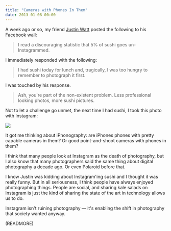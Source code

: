 ```yaml
---
title: "Cameras with Phones In Them"
date: 2013-01-08 00:00
---
```


A week ago or so, my friend [Justin Watt](https://twitter.com/wattjustin) posted the following to his Facebook wall:

> I read a discouraging statistic that 5% of sushi goes un-Instagrammed.

I immediately responded with the following:

> I had sushi today for lunch and, tragically, I was too hungry to remember to photograph it first.

I was touched by his response.

> Ash, you're part of the non-existent problem. Less professional looking photos, more sushi pictures.

Not to let a challenge go unmet, the next time I had sushi, I took this photo with Instagram:

 [![](http://distilleryimage4.instagram.com/38754ffc578911e296ca22000a9f0a36_7.jpg)](http://distilleryimage4.instagram.com/38754ffc578911e296ca22000a9f0a36_7.jpg)

It got me thinking about iPhonography: are iPhones phones with pretty capable cameras in them? Or good point-and-shoot cameras with phones in them?

I think that many people look at Instagram as the death of photography, but I also know that many photographers said the same thing about digital photography a decade ago. Or even Polaroid before that.

I know Justin was kidding about Instagram'ing sushi and I thought it was really funny. But in all seriousness, I think people have always enjoyed photographing things. People are social, and sharing kale salads on Instagram is just the kind of sharing the state of the art in technology allows us to do.

Instagram isn't ruining photography — it's enabling the shift in photography that society wanted anyway.

(READMORE)
